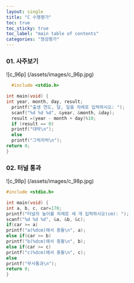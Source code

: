 ```yaml
---
layout: single
title: "C 수행평가"
toc: true
toc_sticky: true
toc_label: "main table of contents"
categories: "형성평가"
---
```


### 01. 사주보기 
![c_96p] (/assets/images/c_96p.jpg)
~~~c
  #include <stdio.h>

int main(void) {
int year, month, day, result;
  printf("출생 연도, 달, 일을 차례로 입력하시오: ");
  scanf("%d %d %d", &year, &month, &day);
  result =(year - month + day)%10;
  if (result == 0)
  printf("대박\n");
  else
  printf("그럭저럭\n");
return 0;
}
~~~

### 02. 터널 통과
![c_98p] (/assets/images/c_98p.jpg)
  ~~~c
  #include <stdio.h>

int main(void) {
int a, b, c, car=170;
  printf("터널의 높이를 차례로 세 개 입력하시오(cm): ");
  scanf("%d %d %d", &a, &b, &c);
  if(car >= a)
  printf("a(%dcm)에서 충돌\n", a);
  else if(car >= b)
  printf("b(%dcm)에서 충돌\n", b);
  else if(car >= c)
  printf("c(%dcm)에서 충돌\n", c);
  else
  printf("무사통과\n");
return 0;
}
~~~

